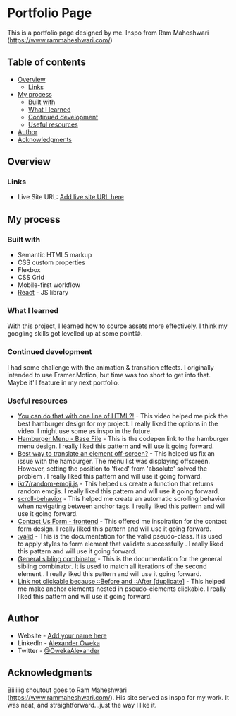 # Portfolio Page

This is a portfolio page designed by me.
Inspo from Ram Maheshwari (https://www.rammaheshwari.com/)

## Table of contents

- [Overview](#overview)
  - [Links](#links)
- [My process](#my-process)
  - [Built with](#built-with)
  - [What I learned](#what-i-learned)
  - [Continued development](#continued-development)
  - [Useful resources](#useful-resources)
- [Author](#author)
- [Acknowledgments](#acknowledgments)

## Overview

### Links

- Live Site URL: [Add live site URL here](https://your-live-site-url.com)

## My process

### Built with

- Semantic HTML5 markup
- CSS custom properties
- Flexbox
- CSS Grid
- Mobile-first workflow
- [React](https://reactjs.org/) - JS library

### What I learned

With this project, I learned how to source assets more effectively. I think my googling skills got levelled up at some point😁.

### Continued development

I had some challenge with the animation & transition effects. I originally intended to use Framer.Motion, but time was too short to get into that. Maybe it'll feature in my next portfolio.

### Useful resources

- [You can do that with one line of HTML?!](https://www.youtube.com/watch?v=Dr-dVbzZDf0&list=PLxBSSAEDXQzbKW6BUstg_qQ-SoFH8vOw_&index=31) - This video helped me pick the best hamburger design for my project. I really liked the options in the video. I might use some as inspo in the future.
- [Hamburger Menu - Base File](https://codepen.io/Homunculus84/pen/gOOqmvY) - This is the codepen link to the hamburger menu design. I really liked this pattern and will use it going forward.
- [Best way to translate an element off-screen?](https://stackoverflow.com/a/73366968) - This helped us fix an issue with the hamburger. The menu list was displaying offscreen. However, setting the position to 'fixed' from 'absolute' solved the problem . I really liked this pattern and will use it going forward.
- [ikr7/random-emoji.js](https://gist.github.com/ikr7/c72843556ef3a12014c3) - This helped us create a function that returns random emojis. I really liked this pattern and will use it going forward.
- [scroll-behavior](https://developer.mozilla.org/en-US/docs/Web/CSS/scroll-behavior) - This helped me create an automatic scrolling behavior when navigating between anchor tags. I really liked this pattern and will use it going forward.
- [Contact Us Form - frontend](https://codepen.io/JonLehman/pen/yOdbOG) - This offered me inspiration for the contact form design. I really liked this pattern and will use it going forward.
- [:valid](https://developer.mozilla.org/en-US/docs/Web/CSS/:valid) - This is the documentation for the valid pseudo-class. It is used to apply styles to form element that validate successfully . I really liked this pattern and will use it going forward.
- [General sibling combinator](https://developer.mozilla.org/en-US/docs/Web/CSS/General_sibling_combinator) - This is the documentation for the general sibling combinator. It is used to match all iterations of the second element . I really liked this pattern and will use it going forward.
- [Link not clickable because ::Before and ::After [duplicate]](https://stackoverflow.com/a/49487195) - This helped me make anchor elements nested in pseudo-elements clickable. I really liked this pattern and will use it going forward.

## Author

- Website - [Add your name here](https://www.your-site.com)
- LinkedIn - [Alexander Oweka](https://www.linkedin.com/in/alexander-oweka-6bb086166/)
- Twitter - [@OwekaAlexander](https://twitter.com/OwekaAlexander)

## Acknowledgments

Biiiiiig shoutout goes to Ram Maheshwari (https://www.rammaheshwari.com/). His site served as inspo for my work. It was neat, and straightforward...just the way I like it.
